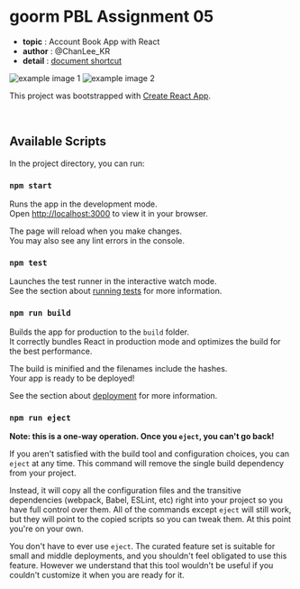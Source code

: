 # goorm PBL Assignment 05

- **topic** : Account Book App with React
- **author** : @ChanLee_KR
- **detail** : [document shortcut](https://www.notion.so/lc02s/05-CRUD-528704634d3a4d9485e21106a11a6dc7?pvs=4)

![example image 1](https://www.notion.so/image/https%3A%2F%2Fprod-files-secure.s3.us-west-2.amazonaws.com%2F7945ce06-31b8-485f-a423-8a34ee0101a2%2F05bf57c1-61b2-4657-ae75-1635b36f9e2f%2FUntitled.png?table=block&id=3431a3af-8809-408d-887d-d3f548f98779&spaceId=7945ce06-31b8-485f-a423-8a34ee0101a2&width=2000&userId=9ac6e46f-eb3f-4360-ba9b-d2b06414fced&cache=v2)
![example image 2](https://www.notion.so/image/https%3A%2F%2Fprod-files-secure.s3.us-west-2.amazonaws.com%2F7945ce06-31b8-485f-a423-8a34ee0101a2%2Ff22db7d0-60a8-4880-bf49-63eaa8e76913%2FUntitled.png?table=block&id=04bcaf9f-1874-4608-9c3c-37ba3a50e4f9&spaceId=7945ce06-31b8-485f-a423-8a34ee0101a2&width=2000&userId=9ac6e46f-eb3f-4360-ba9b-d2b06414fced&cache=v2)

This project was bootstrapped with [Create React App](https://github.com/facebook/create-react-app).

<br>

## Available Scripts

In the project directory, you can run:

### `npm start`

Runs the app in the development mode.\
Open [http://localhost:3000](http://localhost:3000) to view it in your browser.

The page will reload when you make changes.\
You may also see any lint errors in the console.

### `npm test`

Launches the test runner in the interactive watch mode.\
See the section about [running tests](https://facebook.github.io/create-react-app/docs/running-tests) for more information.

### `npm run build`

Builds the app for production to the `build` folder.\
It correctly bundles React in production mode and optimizes the build for the best performance.

The build is minified and the filenames include the hashes.\
Your app is ready to be deployed!

See the section about [deployment](https://facebook.github.io/create-react-app/docs/deployment) for more information.

### `npm run eject`

**Note: this is a one-way operation. Once you `eject`, you can't go back!**

If you aren't satisfied with the build tool and configuration choices, you can `eject` at any time. This command will remove the single build dependency from your project.

Instead, it will copy all the configuration files and the transitive dependencies (webpack, Babel, ESLint, etc) right into your project so you have full control over them. All of the commands except `eject` will still work, but they will point to the copied scripts so you can tweak them. At this point you're on your own.

You don't have to ever use `eject`. The curated feature set is suitable for small and middle deployments, and you shouldn't feel obligated to use this feature. However we understand that this tool wouldn't be useful if you couldn't customize it when you are ready for it.
